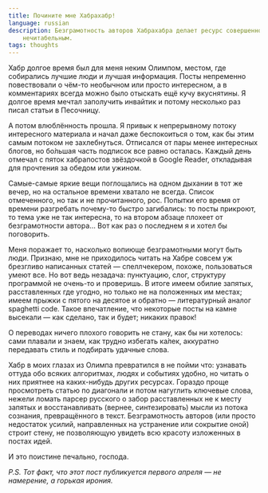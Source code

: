 ```yaml
---
title: Почините мне Хабрахабр!
language: russian
description: Безграмотность авторов Хабрахабра делает ресурс совершенно
    нечитабельным.
tags: thoughts
---
```


Хабр долгое время был для меня неким Олимпом, местом, где собирались лучшие
люди и лучшая информация. Посты непременно повествовали о чём-то необычном или
просто интересном, а в комментариях всегда можно было отыскать ещё кучу
вкуснятины. Я долгое время мечтал заполучить инвайтик и потому несколько раз
писал статьи в Песочницу.

А потом влюблённость прошла. Я привык к непрерывному потоку интересного
материала и начал даже беспокоиться о том, как бы этим самым потоком не
захлебнуться. Отписался от пары менее интересных блогов, но бо́льшая часть
подписок все равно осталась. Каждый день отмечал с пяток хабрапостов звёздочкой
в Google Reader, откладывая для прочтения за обедом или ужином.

Самые-самые яркие вещи поглощались на одном дыхании в тот же вечер, но на
остальное времени хватало не всегда. Список отмеченного, но так и не
прочитанного, рос. Попытки его время от времени разгребать почему-то быстро
загибались: то посты прикроют, то тема уже не так интересна, то на втором
абзаце плохеет от безграмотности автора… Вот как раз о последнем я и хотел бы
поговорить.

Меня поражает то, насколько вопиюще безграмотными могут быть люди. Признаю, мне
не приходилось читать на Хабре совсем уж брезгливо написанных статей —
спеллчекером, похоже, пользоваться умеют все. Но вот ведь незадача: пунктуацию,
слог, структуру программой не очень-то и проверишь. В итоге имеем обилие
запятых, расставленных где угодно, но только не на положенных им местах; имеем
прыжки с пятого на десятое и обратно — литературный аналог spaghetti code.
Такое впечатление, что некоторые посты на камне высекали — как сделано, так и
будет; никаких правок!

О переводах ничего плохого говорить не стану, как бы ни хотелось: сами плавали
и знаем, как трудно избегать ка́лек, аккуратно передавать стиль и подбирать
удачные слова.

Хабр в моих глазах из Олимпа превратился в не пойми что: узнавать оттуда обо
всяких алгоритмах, людях и событиях удобно, но читать о них приятнее на
каких-нибудь других ресурсах. Гораздо проще просмотреть статью по диагонали и
потом нагуглить ключевые слова, нежели ломать парсер русского о забор
расставленных не к месту запятых и восстанавливать (вернее, синтезировать)
мысли из потока сознания, превращённого в текст. Безграмотность авторов (или
просто недостаток усилий, направленных на устранение или сокрытие оной) строит
стену, не позволяющую увидеть всю красоту изложенных в постах идей.

И это поистине печально, господа.

*P.S. Тот факт, что этот пост публикуется первого апреля — не намерение, а
горькая ирония.*

